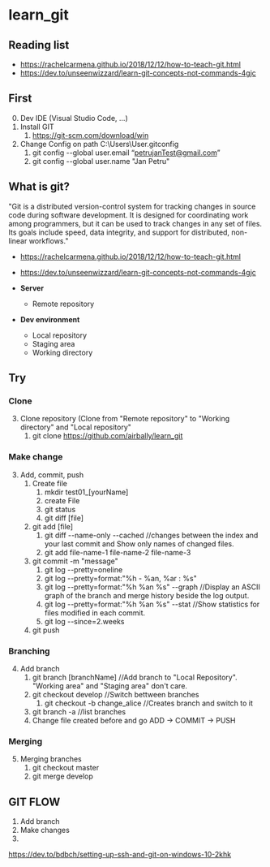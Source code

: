 # learn_git

## Reading list
- https://rachelcarmena.github.io/2018/12/12/how-to-teach-git.html
- https://dev.to/unseenwizzard/learn-git-concepts-not-commands-4gjc


## First 
0. Dev IDE (Visual Studio Code, ...)
1. Install GIT 
    1. https://git-scm.com/download/win
2. Change Config on path C:\Users\User\.gitconfig
    1. git config --global user.email “petrujanTest@gmail.com”  
    2. git config --global user.name "Jan Petru"


## What is git?
"Git is a distributed version-control system for tracking changes in source code during software development. It is designed for coordinating work among programmers, but it can be used to track changes in any set of files. Its goals include speed, data integrity, and support for distributed, non-linear workflows."

- https://rachelcarmena.github.io/2018/12/12/how-to-teach-git.html
- https://dev.to/unseenwizzard/learn-git-concepts-not-commands-4gjc

- **Server**
    - Remote repository
- **Dev environment**
    - Local repository
    - Staging area
    - Working directory

## Try

### Clone
3. Clone repository (Clone from "Remote repository" to "Working directory" and "Local repository"
    1. git clone https://github.com/airbally/learn_git

### Make change
3. Add, commit, push
    1. Create file
        1. mkdir test01_[yourName]
        2. create File
        3. git status
        4. git diff [file]
    2. git add [file]
        1. git diff --name-only --cached //changes between the index and your last commit and Show only names of changed files.
        2. git add file-name-1 file-name-2 file-name-3
    3. git commit -m "message"
        1. git log --pretty=oneline
        2. git log --pretty=format:"%h - %an, %ar : %s"
        3. git log --pretty=format:"%h %an %s" --graph //Display an ASCII graph of the branch and merge history beside the log output.
        4. git log --pretty=format:"%h %an %s"  --stat  //Show statistics for files modified in each commit.
        5. git log --since=2.weeks
    4. git push 

### Branching
4. Add branch
    1. git branch [branchName]  //Add branch to "Local Repository". "Working area" and "Staging area" don't care. 
    2. git checkout develop //Switch bettween branches
        1. git checkout -b change_alice //Creates branch and switch to it
    3. git branch -a //list branches
    4. Change file created before and go ADD -> COMMIT -> PUSH

### Merging
5. Merging branches
    1. git checkout master
    2. git merge develop
    

## GIT FLOW
1. Add branch
2. Make changes
3. 

https://dev.to/bdbch/setting-up-ssh-and-git-on-windows-10-2khk

